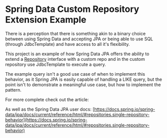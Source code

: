 # Spring Data Custom Repository Extension Example

There is a perception that there is something akin to a binary choice between using Spring Data and accepting JPA or being able to use SQL (through JdbcTemplate) and have access to all it's flexibility. 

This project is an example of how Spring Data JPA offers the ability to extend a [Repository](https://docs.spring.io/spring-data/commons/docs/current/api/org/springframework/data/repository/Repository.html?is-external=true) interface with a custom repo and in the custom repository use JdbcTemplate to execute a query. 

The example query isn't a good use case of when to implement this behavior, as it Spring JPA is easily capable of handling a LIKE query, but the point isn't to demonstrate a meaningful use case, but how to implement the pattern. 

For more complete check out the article: 

As well as the Spring Data JPA user docs: [https://docs.spring.io/spring-data/jpa/docs/current/reference/html/#repositories.single-repository-behavior](https://docs.spring.io/spring-data/jpa/docs/current/reference/html/#repositories.single-repository-behavior)